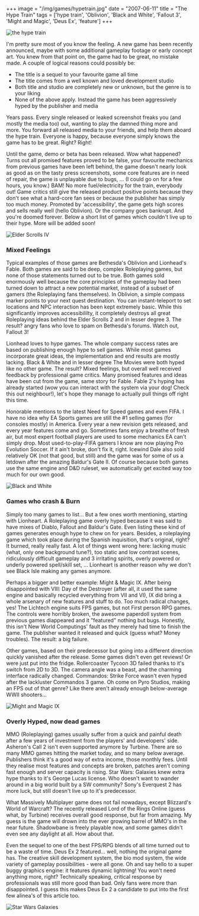 +++
image = "/img/games/hypetrain.jpg"
date = "2007-06-11"
title = "The Hype Train"
tags = ['hype train', 'Oblivion', 'Black and White', 'Fallout 3', 'Might and Magic', 'Deus Ex', 'feature']
+++

![the hype train](/img/articles/HypeTrain.jpg)

I'm pretty sure most of you know the feeling. A new game has been recently announced, maybe with some additional gameplay footage or early concept art. You knew from that point on, the game had to be great, no mistake made. A couple of logical reasons could possibly be:

- The title is a sequel to your favourite game all time
- The title comes from a well known and loved development studio
- Both title and studio are completely new or unknown, but the genre is to your liking
- None of the above apply. Instead the game has been aggressively hyped by the publisher and media

Years pass. Every single released or leaked screenshot freaks you (and mostly the media too) out, wanting to play the damned thing more and more. You forward all released media to your friends, and help them aboard the hype train. Everyone is happy, because everyone simply knows the game has to be great. Right? Right!

Until the game, demo or beta has been released. Wow what happened? Turns out all promised features proved to be false, your favourite mechanics from previous games have been left behind, the game doesn't nearly look as good as on the tasty press screenshots, some core features are in need of repair, the game is unplayable due to bugs, ... (I could go on for a few hours, you know.) 
BAM! No more fuel/electricity for the train, everybody out! Game critics still give the released product positive points because they don't see what a hard-core fan sees or because the publisher has simply too much money. Promoted by 'accessibility', the game gets high scores and sells really well (hello Oblivion). Or the company goes bankrupt. And you're doomed forever.
Below a short list of games which couldn't live up to their hype. More will be added soon!

![Elder Scrolls IV](/img/articles/HypeTrain_ES4.jpg)

### Mixed Feelings

Typical examples of those games are Bethesda's Oblivion and Lionhead's Fable. Both games are said to be deep, complex Roleplaying games, but none of those statements turned out to be true. Both games sold enormously well because the core principles of the gameplay had been turned down to attract a new potential market, instead of a subset of gamers (the Roleplaying fans themselves). In Oblivion, a simple compass marker points to your next quest destination. You can instant-teleport to set locations and NPC interaction has been kept extremely basic. While this significantly improves accessibililty, it completely destroys all great Roleplaying ideas behind the Elder Scrolls 2 and in lesser degree 3. The result? angry fans who love to spam on Bethesda's forums. Watch out, Fallout 3!

Lionhead loves to hype games. The whole company success rates are based on publishing enough hype to sell games. While most games incorporate great ideas, the implementation and end results are mostly lacking. Black & White and in lesser degree The Movies were both hyped like no other game. The result? Mixed feelings, but overall well received feedback by professional game critics. Many promised features and ideas have been cut from the game, same story for Fable. Fable 2's hyping has already started (wow you can interact with the system via your dog! Check this out neighbour!), let's hope they manage to actually pull things off right this time.

Honorable mentions to the latest Need for Speed games and even FIFA. I have no idea why EA Sports games are still the #1 selling games (for consoles mostly) in America. Every year a new revision gets released, and every year features come and go. Sometimes fans enjoy a breathe of fresh air, but most expert football players are used to some mechanics EA can't simply drop. Most used-to-play-FIFA gamers I know are now playing Pro Evolution Soccer. If it ain't broke, don't fix it, right. Icewind Dale also sold relatively OK (not that good, but still) and the game was for some of us a letdown after the amazing Baldur's Gate II. Of course because both games use the same engine and D&D ruleset, we automatically get excited way too much for our own good.

![Black and White](/img/articles/HypeTrain_BW.jpg)

### Games who crash & Burn

Simply too many games to list... But a few ones worth mentioning, starting with Lionheart. A Roleplaying game overly hyped because it was said to have mixes of Diablo, Fallout and Baldur's Gate. Even listing these kind of games generates enough hype to chew on for years. Besides, a roleplaying game which took place during the Spanish inquisition, that's original, right? It burned, really really fast. A lot of things went wrong here: lacking music (what, only one background tune?), too static and low contrast scenes, ridiculously difficult gameplay and 3 irritating spirits, overly powered or underly powered spell/skill set, ... Lionheart is another reason why we don't see Black Isle making any games anymore.

Perhaps a bigger and better example: Might & Magic IX. After being disappointed with VIII: Day of the Destroyer (after all, it used the same engine and basically recycled everything from VII and VI), IX did bring a whole arsenary of new features and stuff to do. Too much radical changes, yes! The Lichtech engine suits FPS games, but not First person RPG games. The controls were horribly broken, the awesome paperdoll system from previous games diappeared and it "featured" nothing but bugs. Honestly, this isn't New World Computings' fault as they merely had time to finish the game. The publisher wanted it released and quick (guess what? Money troubles). The result: a big failure.

Other games, based on their predecessor but going into a different direction quickly vanished after the release. Some games didn't even get reviews! Or were just put into the fridge. Rollercoaster Tycoon 3D failed thanks to it's switch from 2D to 3D. The camera angle was a beast, and the charming interface radically changed. Commandos: Strike Force wasn't even hyped after the lackluster Commandos 3 game. Oh come on Pyro Studios, making an FPS out of that genre? Like there aren't already enough below-average WWII shooters...

![Might and Magic IX](/img/articles/HypeTrain_MM9.jpg)

### Overly Hyped, now dead games

MMO (Roleplaying) games usually suffer from a quick and painful death after a few years of investment from the players' and developers' side. Asheron's Call 2 isn't even supported anymore by Turbine. There are so many MMO games hitting the market today, and so many below average. Publishers think it's a good way of extra income, those monthly fees. Until they realise most features and concepts are broken, patches aren't coming fast enough and server capacity is rising. Star Wars: Galaxies knew extra hype thanks to it's George Lucas license. Who doesn't want to wander around in a big world built by a SW community? Sony's Everquest 2 has more luck, but still doesn't live up to it's predecessor.

What Massively Multiplayer game does not fail nowadays, except Blizzard's World of Warcraft? The recently released Lord of the Rings Online (guess what, by Turbine) receives overall good response, but far from amazing. My guess is the game will drown into the ever growing barrel of MMO's in the near future. Shadowbane is freely playable now, and some games didn't even see any daylight at all. How about that.

Even the sequel to one of the best FPS/RPG blends of all time turned out to be a waste of time. Deus Ex 2 featured... well, nothing the original game has. The creative skill development system, the bio mod system, the wide variety of gameplay possibilities - were all gone. Oh and say hello to a super buggy graphics engine: it features dynamic lightning! You won't need anything more, right? Technically speaking, critical response by professionals was still more good than bad. Only fans were more than disappointed. I guess this makes Deus Ex 2 a candidate to put into the first few alinea's of this article too.

![Star Wars Galaxies](/img/articles/HypeTrain_SWG.jpg)

